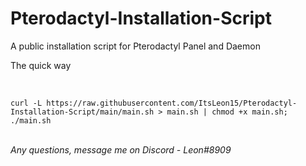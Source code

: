 # Pterodactyl-Installation-Script
A public installation script for Pterodactyl Panel and Daemon <br /> 

<p>The quick way</p> <br /> 

``curl -L https://raw.githubusercontent.com/ItsLeon15/Pterodactyl-Installation-Script/main/main.sh > main.sh | chmod +x main.sh; ./main.sh`` <br /> 
<br /> 

<i>Any questions, message me on Discord - Leon#8909<i>
